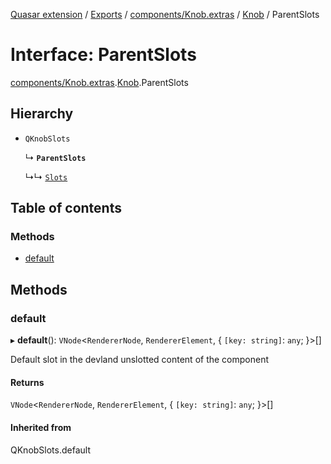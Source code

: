 [Quasar extension](../index.md) / [Exports](../modules.md) / [components/Knob.extras](../modules/components_Knob_extras.md) / [Knob](../modules/components_Knob_extras.Knob.md) / ParentSlots

# Interface: ParentSlots

[components/Knob.extras](../modules/components_Knob_extras.md).[Knob](../modules/components_Knob_extras.Knob.md).ParentSlots

## Hierarchy

- `QKnobSlots`

  ↳ **`ParentSlots`**

  ↳↳ [`Slots`](components_Knob_extras.Knob.Slots.md)

## Table of contents

### Methods

- [default](components_Knob_extras.Knob.ParentSlots.md#default)

## Methods

### default

▸ **default**(): `VNode`<`RendererNode`, `RendererElement`, { `[key: string]`: `any`;  }\>[]

Default slot in the devland unslotted content of the component

#### Returns

`VNode`<`RendererNode`, `RendererElement`, { `[key: string]`: `any`;  }\>[]

#### Inherited from

QKnobSlots.default
